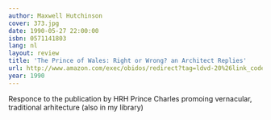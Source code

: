 ```yaml
---
author: Maxwell Hutchinson
cover: 373.jpg
date: 1990-05-27 22:00:00
isbn: 0571141803
lang: nl
layout: review
title: 'The Prince of Wales: Right or Wrong? an Architect Replies'
url: http://www.amazon.com/exec/obidos/redirect?tag=ldvd-20%26link_code=xm2%26camp=2025%26creative=165953%26path=http://www.amazon.com/gp/redirect.html%253fASIN=0571141803%2526tag=ldvd-20%2526lcode=xm2%2526cID=2025%2526ccmID=165953%2526location=/o/ASIN/0571141803%25253FSubscriptionId=0VJDVJ14KM0P0VXDCQ82
year: 1990
---
```

Responce to the publication by HRH Prince Charles promoing vernacular, traditional arhitecture (also in my library)
